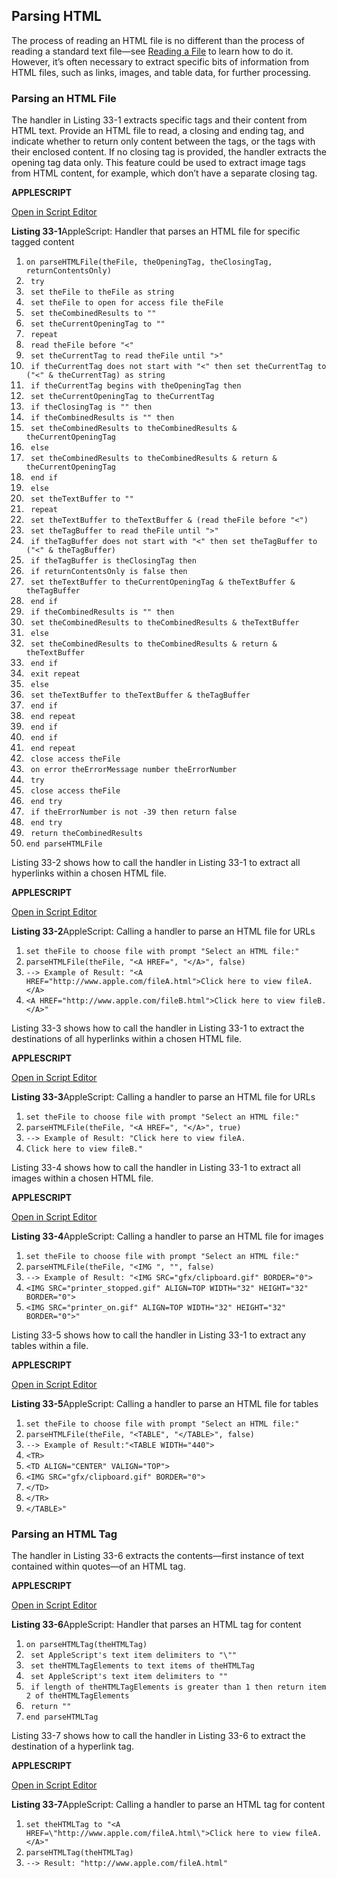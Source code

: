 ## Parsing HTML

The process of reading an HTML file is no different than the process of reading a standard text file—see [Reading a File](ReadandWriteFiles.md#//apple_ref/doc/uid/TP40016239-CH58-SW2) to learn how to do it. However, it’s often necessary to extract specific bits of information from HTML files, such as links, images, and table data, for further processing.

### Parsing an HTML File

The handler in Listing 33-1 extracts specific tags and their content from HTML text. Provide an HTML file to read, a closing and ending tag, and indicate whether to return only content between the tags, or the tags with their enclosed content. If no closing tag is provided, the handler extracts the opening tag data only. This feature could be used to extract image tags from HTML content, for example, which don’t have a separate closing tag.

**APPLESCRIPT**

[Open in Script Editor](applescript://com.apple.scripteditor?action=new&script=on%20parseHTMLFile%28theFile%2C%20theOpeningTag%2C%20theClosingTag%2C%20returnContentsOnly%29%0A%20%20%20%20try%0A%20%20%20%20%20%20%20%20set%20theFile%20to%20theFile%20as%20string%0A%20%20%20%20%20%20%20%20set%20theFile%20to%20open%20for%20access%20file%20theFile%0A%20%20%20%20%20%20%20%20set%20theCombinedResults%20to%20%22%22%0A%20%20%20%20%20%20%20%20set%20theCurrentOpeningTag%20to%20%22%22%0A%20%20%20%20%20%20%20%20repeat%0A%20%20%20%20%20%20%20%20%20%20%20%20read%20theFile%20before%20%22%3C%22%0A%20%20%20%20%20%20%20%20%20%20%20%20set%20theCurrentTag%20to%20read%20theFile%20until%20%22%3E%22%0A%20%20%20%20%20%20%20%20%20%20%20%20if%20theCurrentTag%20does%20not%20start%20with%20%22%3C%22%20then%20set%20theCurrentTag%20to%20%28%22%3C%22%20%26%20theCurrentTag%29%20as%20string%0A%20%20%20%20%20%20%20%20%20%20%20%20if%20theCurrentTag%20begins%20with%20theOpeningTag%20then%0A%20%20%20%20%20%20%20%20%20%20%20%20%20%20%20%20set%20theCurrentOpeningTag%20to%20theCurrentTag%0A%20%20%20%20%20%20%20%20%20%20%20%20%20%20%20%20if%20theClosingTag%20is%20%22%22%20then%0A%20%20%20%20%20%20%20%20%20%20%20%20%20%20%20%20%20%20%20%20if%20theCombinedResults%20is%20%22%22%20then%0A%20%20%20%20%20%20%20%20%20%20%20%20%20%20%20%20%20%20%20%20%20%20%20%20set%20theCombinedResults%20to%20theCombinedResults%20%26%20theCurrentOpeningTag%0A%20%20%20%20%20%20%20%20%20%20%20%20%20%20%20%20%20%20%20%20else%0A%20%20%20%20%20%20%20%20%20%20%20%20%20%20%20%20%20%20%20%20%20%20%20%20set%20theCombinedResults%20to%20theCombinedResults%20%26%20return%20%26%20theCurrentOpeningTag%0A%20%20%20%20%20%20%20%20%20%20%20%20%20%20%20%20%20%20%20%20end%20if%0A%20%20%20%20%20%20%20%20%20%20%20%20%20%20%20%20else%0A%20%20%20%20%20%20%20%20%20%20%20%20%20%20%20%20%20%20%20%20set%20theTextBuffer%20to%20%22%22%0A%20%20%20%20%20%20%20%20%20%20%20%20%20%20%20%20%20%20%20%20repeat%0A%20%20%20%20%20%20%20%20%20%20%20%20%20%20%20%20%20%20%20%20%20%20%20%20set%20theTextBuffer%20to%20theTextBuffer%20%26%20%28read%20theFile%20before%20%22%3C%22%29%0A%20%20%20%20%20%20%20%20%20%20%20%20%20%20%20%20%20%20%20%20%20%20%20%20set%20theTagBuffer%20to%20read%20theFile%20until%20%22%3E%22%0A%20%20%20%20%20%20%20%20%20%20%20%20%20%20%20%20%20%20%20%20%20%20%20%20if%20theTagBuffer%20does%20not%20start%20with%20%22%3C%22%20then%20set%20theTagBuffer%20to%20%28%22%3C%22%20%26%20theTagBuffer%29%0A%20%20%20%20%20%20%20%20%20%20%20%20%20%20%20%20%20%20%20%20%20%20%20%20if%20theTagBuffer%20is%20theClosingTag%20then%0A%20%20%20%20%20%20%20%20%20%20%20%20%20%20%20%20%20%20%20%20%20%20%20%20%20%20%20%20if%20returnContentsOnly%20is%20false%20then%0A%20%20%20%20%20%20%20%20%20%20%20%20%20%20%20%20%20%20%20%20%20%20%20%20%20%20%20%20%20%20%20%20set%20theTextBuffer%20to%20theCurrentOpeningTag%20%26%20theTextBuffer%20%26%20theTagBuffer%0A%20%20%20%20%20%20%20%20%20%20%20%20%20%20%20%20%20%20%20%20%20%20%20%20%20%20%20%20end%20if%0A%20%20%20%20%20%20%20%20%20%20%20%20%20%20%20%20%20%20%20%20%20%20%20%20%20%20%20%20if%20theCombinedResults%20is%20%22%22%20then%0A%20%20%20%20%20%20%20%20%20%20%20%20%20%20%20%20%20%20%20%20%20%20%20%20%20%20%20%20%20%20%20%20set%20theCombinedResults%20to%20theCombinedResults%20%26%20theTextBuffer%0A%20%20%20%20%20%20%20%20%20%20%20%20%20%20%20%20%20%20%20%20%20%20%20%20%20%20%20%20else%0A%20%20%20%20%20%20%20%20%20%20%20%20%20%20%20%20%20%20%20%20%20%20%20%20%20%20%20%20%20%20%20%20set%20theCombinedResults%20to%20theCombinedResults%20%26%20return%20%26%20theTextBuffer%0A%20%20%20%20%20%20%20%20%20%20%20%20%20%20%20%20%20%20%20%20%20%20%20%20%20%20%20%20end%20if%0A%20%20%20%20%20%20%20%20%20%20%20%20%20%20%20%20%20%20%20%20%20%20%20%20%20%20%20%20exit%20repeat%0A%20%20%20%20%20%20%20%20%20%20%20%20%20%20%20%20%20%20%20%20%20%20%20%20else%0A%20%20%20%20%20%20%20%20%20%20%20%20%20%20%20%20%20%20%20%20%20%20%20%20%20%20%20%20set%20theTextBuffer%20to%20theTextBuffer%20%26%20theTagBuffer%0A%20%20%20%20%20%20%20%20%20%20%20%20%20%20%20%20%20%20%20%20%20%20%20%20end%20if%0A%20%20%20%20%20%20%20%20%20%20%20%20%20%20%20%20%20%20%20%20end%20repeat%0A%20%20%20%20%20%20%20%20%20%20%20%20%20%20%20%20end%20if%0A%20%20%20%20%20%20%20%20%20%20%20%20end%20if%0A%20%20%20%20%20%20%20%20end%20repeat%0A%20%20%20%20%20%20%20%20close%20access%20theFile%0A%20%20%20%20on%20error%20theErrorMessage%20number%20theErrorNumber%0A%20%20%20%20%20%20%20%20try%0A%20%20%20%20%20%20%20%20%20%20%20%20close%20access%20theFile%0A%20%20%20%20%20%20%20%20end%20try%0A%20%20%20%20%20%20%20%20if%20theErrorNumber%20is%20not%20-39%20then%20return%20false%0A%20%20%20%20end%20try%0A%20%20%20%20return%20theCombinedResults%0Aend%20parseHTMLFile%0A)

**Listing 33-1**AppleScript: Handler that parses an HTML file for specific tagged content

1. `on parseHTMLFile(theFile, theOpeningTag, theClosingTag, returnContentsOnly)`
2. ` try`
3. ` set theFile to theFile as string`
4. ` set theFile to open for access file theFile`
5. ` set theCombinedResults to ""`
6. ` set theCurrentOpeningTag to ""`
7. ` repeat`
8. ` read theFile before "<"`
9. ` set theCurrentTag to read theFile until ">"`
10. ` if theCurrentTag does not start with "<" then set theCurrentTag to ("<" & theCurrentTag) as string`
11. ` if theCurrentTag begins with theOpeningTag then`
12. ` set theCurrentOpeningTag to theCurrentTag`
13. ` if theClosingTag is "" then`
14. ` if theCombinedResults is "" then`
15. ` set theCombinedResults to theCombinedResults & theCurrentOpeningTag`
16. ` else`
17. ` set theCombinedResults to theCombinedResults & return & theCurrentOpeningTag`
18. ` end if`
19. ` else`
20. ` set theTextBuffer to ""`
21. ` repeat`
22. ` set theTextBuffer to theTextBuffer & (read theFile before "<")`
23. ` set theTagBuffer to read theFile until ">"`
24. ` if theTagBuffer does not start with "<" then set theTagBuffer to ("<" & theTagBuffer)`
25. ` if theTagBuffer is theClosingTag then`
26. ` if returnContentsOnly is false then`
27. ` set theTextBuffer to theCurrentOpeningTag & theTextBuffer & theTagBuffer`
28. ` end if`
29. ` if theCombinedResults is "" then`
30. ` set theCombinedResults to theCombinedResults & theTextBuffer`
31. ` else`
32. ` set theCombinedResults to theCombinedResults & return & theTextBuffer`
33. ` end if`
34. ` exit repeat`
35. ` else`
36. ` set theTextBuffer to theTextBuffer & theTagBuffer`
37. ` end if`
38. ` end repeat`
39. ` end if`
40. ` end if`
41. ` end repeat`
42. ` close access theFile`
43. ` on error theErrorMessage number theErrorNumber`
44. ` try`
45. ` close access theFile`
46. ` end try`
47. ` if theErrorNumber is not -39 then return false`
48. ` end try`
49. ` return theCombinedResults`
50. `end parseHTMLFile`

Listing 33-2 shows how to call the handler in Listing 33-1 to extract all hyperlinks within a chosen HTML file.

**APPLESCRIPT**

[Open in Script Editor](applescript://com.apple.scripteditor?action=new&script=set%20theFile%20to%20choose%20file%20with%20prompt%20%22Select%20an%20HTML%20file%3A%22%0AparseHTMLFile%28theFile%2C%20%22%3CA%20HREF%3D%22%2C%20%22%3C%2FA%3E%22%2C%20false%29)

**Listing 33-2**AppleScript: Calling a handler to parse an HTML file for URLs

1. `set theFile to choose file with prompt "Select an HTML file:"`
2. `parseHTMLFile(theFile, "<A HREF=", "</A>", false)`
3. `--> Example of Result: "<A HREF="http://www.apple.com/fileA.html">Click here to view fileA.</A>`
4. `<A HREF="http://www.apple.com/fileB.html">Click here to view fileB.</A>"`

Listing 33-3 shows how to call the handler in Listing 33-1 to extract the destinations of all hyperlinks within a chosen HTML file.

**APPLESCRIPT**

[Open in Script Editor](applescript://com.apple.scripteditor?action=new&script=set%20theFile%20to%20choose%20file%20with%20prompt%20%22Select%20an%20HTML%20file%3A%22%0AparseHTMLFile%28theFile%2C%20%22%3CA%20HREF%3D%22%2C%20%22%3C%2FA%3E%22%2C%20true%29)

**Listing 33-3**AppleScript: Calling a handler to parse an HTML file for URLs

1. `set theFile to choose file with prompt "Select an HTML file:"`
2. `parseHTMLFile(theFile, "<A HREF=", "</A>", true)`
3. `--> Example of Result: "Click here to view fileA.`
4. `Click here to view fileB."`

Listing 33-4 shows how to call the handler in Listing 33-1 to extract all images within a chosen HTML file.

**APPLESCRIPT**

[Open in Script Editor](applescript://com.apple.scripteditor?action=new&script=set%20theFile%20to%20choose%20file%20with%20prompt%20%22Select%20an%20HTML%20file%3A%22%0AparseHTMLFile%28theFile%2C%20%22%3CIMG%20%22%2C%20%22%22%2C%20false%29%0A)

**Listing 33-4**AppleScript: Calling a handler to parse an HTML file for images

1. `set theFile to choose file with prompt "Select an HTML file:"`
2. `parseHTMLFile(theFile, "<IMG ", "", false)`
3. `--> Example of Result: "<IMG SRC="gfx/clipboard.gif" BORDER="0">`
4. `<IMG SRC="printer_stopped.gif" ALIGN=TOP WIDTH="32" HEIGHT="32" BORDER="0">`
5. `<IMG SRC="printer_on.gif" ALIGN=TOP WIDTH="32" HEIGHT="32" BORDER="0">"`

Listing 33-5 shows how to call the handler in Listing 33-1 to extract any tables within a file.

**APPLESCRIPT**

[Open in Script Editor](applescript://com.apple.scripteditor?action=new&script=set%20theFile%20to%20choose%20file%20with%20prompt%20%22Select%20an%20HTML%20file%3A%22%0AparseHTMLFile%28theFile%2C%20%22%3CTABLE%22%2C%20%22%3C%2FTABLE%3E%22%2C%20false%29%0A)

**Listing 33-5**AppleScript: Calling a handler to parse an HTML file for tables

1. `set theFile to choose file with prompt "Select an HTML file:"`
2. `parseHTMLFile(theFile, "<TABLE", "</TABLE>", false)`
3. `--> Example of Result:"<TABLE WIDTH="440">`
4. `<TR>`
5. `<TD ALIGN="CENTER" VALIGN="TOP">`
6. `<IMG SRC="gfx/clipboard.gif" BORDER="0">`
7. `</TD>`
8. `</TR>`
9. `</TABLE>"`

### Parsing an HTML Tag

The handler in Listing 33-6 extracts the contents—first instance of text contained within quotes—of an HTML tag.

**APPLESCRIPT**

[Open in Script Editor](applescript://com.apple.scripteditor?action=new&script=on%20parseHTMLTag%28theHTMLTag%29%0A%20%20%20%20set%20AppleScript%27s%20text%20item%20delimiters%20to%20%22%5C%22%22%0A%20%20%20%20set%20theHTMLTagElements%20to%20text%20items%20of%20theHTMLTag%0A%20%20%20%20set%20AppleScript%27s%20text%20item%20delimiters%20to%20%22%22%0A%20%20%20%20if%20length%20of%20theHTMLTagElements%20is%20greater%20than%201%20then%20return%20item%202%20of%20theHTMLTagElements%0A%20%20%20%20return%20%22%22%0Aend%20parseHTMLTag)

**Listing 33-6**AppleScript: Handler that parses an HTML tag for content

1. `on parseHTMLTag(theHTMLTag)`
2. ` set AppleScript's text item delimiters to "\""`
3. ` set theHTMLTagElements to text items of theHTMLTag`
4. ` set AppleScript's text item delimiters to ""`
5. ` if length of theHTMLTagElements is greater than 1 then return item 2 of theHTMLTagElements`
6. ` return ""`
7. `end parseHTMLTag`

Listing 33-7 shows how to call the handler in Listing 33-6 to extract the destination of a hyperlink tag.

**APPLESCRIPT**

[Open in Script Editor](applescript://com.apple.scripteditor?action=new&script=set%20theHTMLTag%20to%20%22%3CA%20HREF%3D%5C%22http%3A%2F%2Fwww.apple.com%2FfileA.html%5C%22%3EClick%20here%20to%20view%20fileA.%3C%2FA%3E%22%0AparseHTMLTag%28theHTMLTag%29)

**Listing 33-7**AppleScript: Calling a handler to parse an HTML tag for content

1. `set theHTMLTag to "<A HREF=\"http://www.apple.com/fileA.html\">Click here to view fileA.</A>"`
2. `parseHTMLTag(theHTMLTag)`
3. `--> Result: "http://www.apple.com/fileA.html"`
